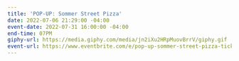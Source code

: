 ```yaml
---
title: 'POP-UP: Sommer Street Pizza'
date: 2022-07-06 21:29:00 -04:00
event-date: 2022-07-31 16:00:00 -04:00
end-time: 07PM
giphy-url: https://media.giphy.com/media/jn2iXu2HRpMuovBrrV/giphy.gif
event-url: https://www.eventbrite.com/e/pop-up-sommer-street-pizza-tickets-391189998817
---
```


